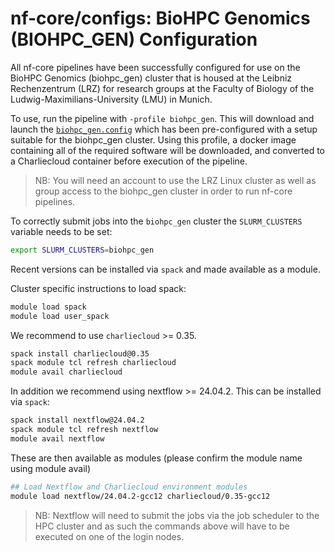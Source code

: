 # nf-core/configs: BioHPC Genomics (BIOHPC_GEN) Configuration

All nf-core pipelines have been successfully configured for use on the BioHPC Genomics (biohpc_gen) cluster that is housed at the Leibniz Rechenzentrum (LRZ) for research groups at the Faculty of Biology of the Ludwig-Maximilians-University (LMU) in Munich.

To use, run the pipeline with `-profile biohpc_gen`. This will download and launch the [`biohpc_gen.config`](../conf/biohpc_gen.config) which has been pre-configured with a setup suitable for the biohpc_gen cluster. Using this profile, a docker image containing all of the required software will be downloaded, and converted to a Charliecloud container before execution of the pipeline.

> NB: You will need an account to use the LRZ Linux cluster as well as group access to the biohpc_gen cluster in order to run nf-core pipelines.

To correctly submit jobs into the `biohpc_gen` cluster the `SLURM_CLUSTERS` variable needs to be set:

```bash
export SLURM_CLUSTERS=biohpc_gen
```

Recent versions can be installed via `spack` and made available as a module.

Cluster specific instructions to load spack:

```bash
module load spack
module load user_spack
```

We recommend to use `charliecloud` >= 0.35.

```bash
spack install charliecloud@0.35
spack module tcl refresh charliecloud
module avail charliecloud
```

In addition we recommend using nextflow >= 24.04.2. This can be installed via `spack`:

```bash
spack install nextflow@24.04.2
spack module tcl refresh nextflow
module avail nextflow
```

These are then available as modules (please confirm the module name using module avail)

```bash
## Load Nextflow and Charliecloud environment modules
module load nextflow/24.04.2-gcc12 charliecloud/0.35-gcc12
```

> NB: Nextflow will need to submit the jobs via the job scheduler to the HPC cluster and as such the commands above will have to be executed on one of the login nodes.
